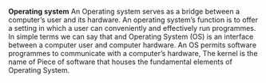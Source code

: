 **Operating system**
An Operating system serves as a bridge between a computer’s user and its hardware. An operating system’s function is to offer a setting in which a user can conveniently and effectively run programmes. In simple terms we can say that and Operating System (OS) is an interface between a computer user and computer hardware. An OS permits software programmes to communicate with a computer’s hardware, The kernel is the name of Piece of software that houses the fundamental elements of Operating System.